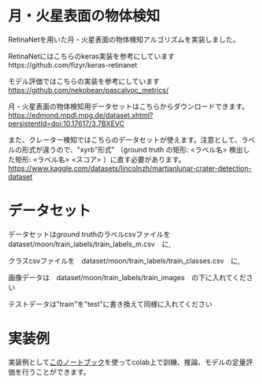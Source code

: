 # 月・火星表面の物体検知
RetinaNetを用いた月・火星表面の物体検知アルゴリズムを実装しました。

RetinaNetにはこちらのkeras実装を参考にしていますhttps://github.com/fizyr/keras-retinanet

モデル評価ではこちらの実装を参考にしています　https://github.com/nekobean/pascalvoc_metrics/

月・火星表面の物体検知用データセットはこちらからダウンロードできます。https://edmond.mpdl.mpg.de/dataset.xhtml?persistentId=doi:10.17617/3.7BXEVC

また、クレーター検知ではこちらのデータセットが使えます。注意として、ラベルの形式が違うので、"xyrb"形式" （ground truth の矩形: <ラベル名> <xmin> <ymin> <xmax> <ymax>
検出した矩形: <ラベル名> <スコア> <xmin> <ymin> <xmax> <ymax>）に直す必要があります。https://www.kaggle.com/datasets/lincolnzh/martianlunar-crater-detection-dataset

# データセット
データセットはground truthのラベルcsvファイルを　dataset/moon/train_labels/train_labels_m.csv　に,

クラスcsvファイルを　dataset/moon/train_labels/train_classes.csv　に,

画像データは　dataset/moon/train_labels/train_images　の下に入れてください

テストデータは"train"を"test"に書き換えて同様に入れてください

# 実装例
  実装例として[このノートブック](https://github.com/zushi0516/object_detection_moon_mars/blob/main/examples/training.ipynb)を使ってcolab上で訓練、推論、モデルの定量評価を行うことができます。
